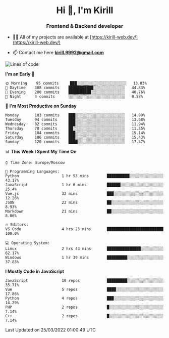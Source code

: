 <h1 align="center">Hi 👋, I'm Kirill</h1>
<h3 align="center">Frontend & Backend developer</h3>

- 👨‍💻 All of my projects are available at [https://kirill-web.dev/](https://kirill-web.dev/)

- 📫 Contact me here **kirill.9992@gmail.com**











<!--START_SECTION:waka-->
![Lines of code](https://img.shields.io/badge/From%20Hello%20World%20I%27ve%20Written-473%20Thousand%20lines%20of%20code-blue)

**I'm an Early 🐤** 

```text
🌞 Morning    95 commits     ███░░░░░░░░░░░░░░░░░░░░░░   13.83% 
🌆 Daytime    308 commits    ███████████░░░░░░░░░░░░░░   44.83% 
🌃 Evening    280 commits    ██████████░░░░░░░░░░░░░░░   40.76% 
🌙 Night      4 commits      ░░░░░░░░░░░░░░░░░░░░░░░░░   0.58%

```
📅 **I'm Most Productive on Sunday** 

```text
Monday       103 commits    ███░░░░░░░░░░░░░░░░░░░░░░   14.99% 
Tuesday      94 commits     ███░░░░░░░░░░░░░░░░░░░░░░   13.68% 
Wednesday    82 commits     ███░░░░░░░░░░░░░░░░░░░░░░   11.94% 
Thursday     78 commits     ██░░░░░░░░░░░░░░░░░░░░░░░   11.35% 
Friday       104 commits    ███░░░░░░░░░░░░░░░░░░░░░░   15.14% 
Saturday     106 commits    ███░░░░░░░░░░░░░░░░░░░░░░   15.43% 
Sunday       120 commits    ████░░░░░░░░░░░░░░░░░░░░░   17.47%

```


📊 **This Week I Spent My Time On** 

```text
⌚︎ Time Zone: Europe/Moscow

💬 Programming Languages: 
Python                   1 hr 53 mins        ██████████░░░░░░░░░░░░░░░   43.17% 
JavaScript               1 hr 6 mins         ██████░░░░░░░░░░░░░░░░░░░   25.4% 
Vue.js                   32 mins             ███░░░░░░░░░░░░░░░░░░░░░░   12.26% 
JSON                     23 mins             ██░░░░░░░░░░░░░░░░░░░░░░░   8.93% 
Markdown                 21 mins             ██░░░░░░░░░░░░░░░░░░░░░░░   8.06%

🔥 Editors: 
VS Code                  4 hrs 23 mins       █████████████████████████   100.0%

💻 Operating System: 
Linux                    2 hrs 43 mins       ███████████████░░░░░░░░░░   62.17% 
Windows                  1 hr 39 mins        █████████░░░░░░░░░░░░░░░░   37.83%

```

**I Mostly Code in JavaScript** 

```text
JavaScript               10 repos            █████████░░░░░░░░░░░░░░░░   35.71% 
Vue                      5 repos             ████░░░░░░░░░░░░░░░░░░░░░   17.86% 
Python                   4 repos             ███░░░░░░░░░░░░░░░░░░░░░░   14.29% 
PHP                      2 repos             █░░░░░░░░░░░░░░░░░░░░░░░░   7.14% 
C++                      2 repos             █░░░░░░░░░░░░░░░░░░░░░░░░   7.14%

```



 Last Updated on 25/03/2022 01:00:49 UTC
<!--END_SECTION:waka-->
